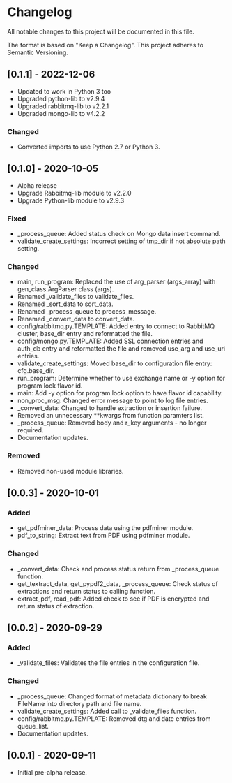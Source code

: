 # Changelog
All notable changes to this project will be documented in this file.

The format is based on "Keep a Changelog".  This project adheres to Semantic Versioning.


## [0.1.1] - 2022-12-06
- Updated to work in Python 3 too
- Upgraded python-lib to v2.9.4
- Upgraded rabbitmq-lib to v2.2.1
- Upgraded mongo-lib to v4.2.2

### Changed
- Converted imports to use Python 2.7 or Python 3.


## [0.1.0] - 2020-10-05
- Alpha release
- Upgrade Rabbitmq-lib module to v2.2.0
- Upgrade Python-lib module to v2.9.3

### Fixed
- \_process_queue:  Added status check on Mongo data insert command.
- validate_create_settings:  Incorrect setting of tmp_dir if not absolute path setting.

### Changed
- main, run_program: Replaced the use of arg_parser (args_array) with gen_class.ArgParser class (args).
- Renamed \_validate_files to validate_files.
- Renamed \_sort_data to sort_data.
- Renamed \_process_queue to process_message.
- Renamed \_convert_data to convert_data.
- config/rabbitmq.py.TEMPLATE: Added entry to connect to RabbitMQ cluster, base_dir entry and reformatted the file.
- config/mongo.py.TEMPLATE: Added SSL connection entries and auth_db entry and reformatted the file and removed use_arg and use_uri entries.
- validate_create_settings:  Moved base_dir to configuration file entry: cfg.base_dir.
- run_program:  Determine whether to use exchange name or -y option for program lock flavor id.
- main:  Add -y option for program lock option to have flavor id capability.
- non_proc_msg:  Changed error message to point to log file entries.
- \_convert_data:  Changed to handle extraction or insertion failure.
- Removed an unnecessary \*\*kwargs from function paramters list.
- \_process_queue:  Removed body and r_key arguments - no longer required.
- Documentation updates.

### Removed
- Removed non-used module libraries.


## [0.0.3] - 2020-10-01
### Added
- get_pdfminer_data:  Process data using the pdfminer module.
- pdf_to_string:  Extract text from PDF using pdfminer module.

### Changed
- \_convert_data:  Check and process status return from \_process_queue function.
- get_textract_data, get_pypdf2_data, \_process_queue:  Check status of extractions and return status to calling function.
- extract_pdf, read_pdf:  Added check to see if PDF is encrypted and return status of extraction.


## [0.0.2] - 2020-09-29
### Added
- \_validate_files:  Validates the file entries in the configuration file.

### Changed
- \_process_queue:  Changed format of metadata dictionary to break FileName into directory path and file name.
- validate_create_settings:  Added call to \_validate_files function.
- config/rabbitmq.py.TEMPLATE:  Removed dtg and date entries from queue_list.
- Documentation updates.


## [0.0.1] - 2020-09-11
- Initial pre-alpha release.


